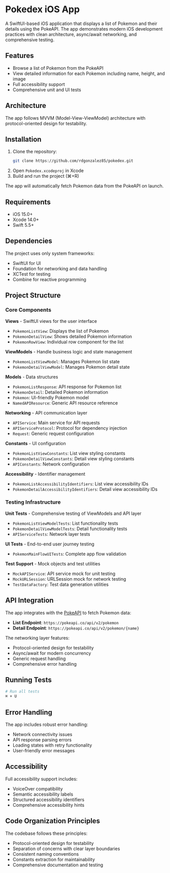 # Pokedex iOS App

A SwiftUI-based iOS application that displays a list of Pokemon and their details using the PokeAPI. The app demonstrates modern iOS development practices with clean architecture, async/await networking, and comprehensive testing.

## Features

- Browse a list of Pokemon from the PokeAPI
- View detailed information for each Pokemon including name, height, and image
- Full accessibility support
- Comprehensive unit and UI tests

## Architecture

The app follows MVVM (Model-View-ViewModel) architecture with protocol-oriented design for testability.

## Installation

1. Clone the repository:
   ```bash
   git clone https://github.com/rdgonzalez85/pokedex.git
   ```
2. Open `Pokedex.xcodeproj` in Xcode
3. Build and run the project (⌘+R)

The app will automatically fetch Pokemon data from the PokeAPI on launch.

## Requirements

- iOS 15.0+
- Xcode 14.0+
- Swift 5.5+

## Dependencies

The project uses only system frameworks:
- SwiftUI for UI
- Foundation for networking and data handling
- XCTest for testing
- Combine for reactive programming

## Project Structure

### Core Components

**Views** - SwiftUI views for the user interface
- `PokemonListView`: Displays the list of Pokemon
- `PokemonDetailView`: Shows detailed Pokemon information
- `PokemonRowView`: Individual row component for the list

**ViewModels** - Handle business logic and state management
- `PokemonListViewModel`: Manages Pokemon list state
- `PokemonDetailViewModel`: Manages Pokemon detail state

**Models** - Data structures
- `PokemonListResponse`: API response for Pokemon list
- `PokemonDetail`: Detailed Pokemon information
- `Pokemon`: UI-friendly Pokemon model
- `NamedAPIResource`: Generic API resource reference

**Networking** - API communication layer
- `APIService`: Main service for API requests
- `APIServiceProtocol`: Protocol for dependency injection
- `Request`: Generic request configuration

**Constants** - UI configuration
- `PokemonListViewConstants`: List view styling constants
- `PokemonDetailViewConstants`: Detail view styling constants
- `APIConstants`: Network configuration

**Accessibility** - Identifier management
- `PokemonListAccessibilityIdentifiers`: List view accessibility IDs
- `PokemonDetailAccessibilityIdentifiers`: Detail view accessibility IDs

### Testing Infrastructure

**Unit Tests** - Comprehensive testing of ViewModels and API layer
- `PokemonListViewModelTests`: List functionality tests
- `PokemonDetailViewModelTests`: Detail functionality tests
- `APIServiceTests`: Network layer tests

**UI Tests** - End-to-end user journey testing
- `PokemonMainFlowUITests`: Complete app flow validation

**Test Support** - Mock objects and test utilities
- `MockAPIService`: API service mock for unit testing
- `MockURLSession`: URLSession mock for network testing
- `TestDataFactory`: Test data generation utilities

## API Integration

The app integrates with the [PokeAPI](https://pokeapi.co/) to fetch Pokemon data:

- **List Endpoint**: `https://pokeapi.co/api/v2/pokemon`
- **Detail Endpoint**: `https://pokeapi.co/api/v2/pokemon/{name}`

The networking layer features:
- Protocol-oriented design for testability
- Async/await for modern concurrency
- Generic request handling
- Comprehensive error handling

## Running Tests

```bash
# Run all tests
⌘ + U
```

## Error Handling

The app includes robust error handling:
- Network connectivity issues
- API response parsing errors
- Loading states with retry functionality
- User-friendly error messages

## Accessibility

Full accessibility support includes:
- VoiceOver compatibility
- Semantic accessibility labels
- Structured accessibility identifiers
- Comprehensive accessibility hints

## Code Organization Principles

The codebase follows these principles:
- Protocol-oriented design for testability
- Separation of concerns with clear layer boundaries
- Consistent naming conventions
- Constants extraction for maintainability
- Comprehensive documentation and testing
